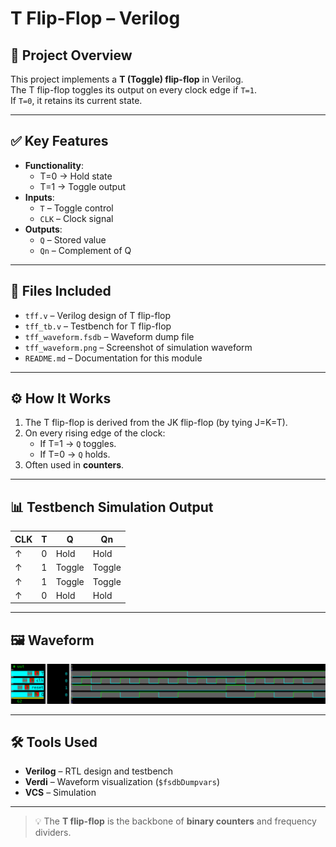 # T Flip-Flop – Verilog

## 🧠 Project Overview
This project implements a **T (Toggle) flip-flop** in Verilog.  
The T flip-flop toggles its output on every clock edge if `T=1`.  
If `T=0`, it retains its current state.

---

## ✅ Key Features
- **Functionality**:
  - T=0 → Hold state
  - T=1 → Toggle output
- **Inputs**:
  - `T` – Toggle control
  - `CLK` – Clock signal
- **Outputs**:
  - `Q` – Stored value
  - `Qn` – Complement of Q

---

## 📂 Files Included
- `tff.v` – Verilog design of T flip-flop  
- `tff_tb.v` – Testbench for T flip-flop  
- `tff_waveform.fsdb` – Waveform dump file  
- `tff_waveform.png` – Screenshot of simulation waveform  
- `README.md` – Documentation for this module  

---

## ⚙️ How It Works
1. The T flip-flop is derived from the JK flip-flop (by tying J=K=T).  
2. On every rising edge of the clock:
   - If T=1 → `Q` toggles.
   - If T=0 → `Q` holds.  
3. Often used in **counters**.  

---

## 📊 Testbench Simulation Output

| CLK | T | Q | Qn |
|-----|---|---|----|
| ↑   | 0 | Hold | Hold |
| ↑   | 1 | Toggle | Toggle |
| ↑   | 1 | Toggle | Toggle |
| ↑   | 0 | Hold | Hold |

---

## 🖼 Waveform
![T Flip-Flop Waveform](tff.png)

---

## 🛠 Tools Used
- **Verilog** – RTL design and testbench  
- **Verdi** – Waveform visualization (`$fsdbDumpvars`)  
- **VCS** – Simulation  

---

> 💡 The **T flip-flop** is the backbone of **binary counters** and frequency dividers.